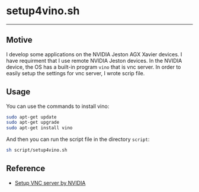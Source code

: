 # setup4vino.sh

-------------------------------------------------------------------

## Motive
  I develop some applications on the NVIDIA Jeston AGX Xavier 
devices. I have requirment that I use remote NVIDIA Jeston devices. 
In the NVIDIA device, the OS has a built-in program `vino` that is 
vnc server. In order to easily setup the settings for vnc server, 
I wrote scrip file.

## Usage
You can use the commands to install vino:
```bash    
sudo apt-get update
sudo apt-get upgrade
sudo apt-get install vino
```
And then you can run the script file in the directory `script`:
```bash
sh script/setup4vino.sh
```

## Reference
- [Setup VNC server by NVIDIA](https://developer.nvidia.com/embedded/learn/tutorials/vnc-setup)
